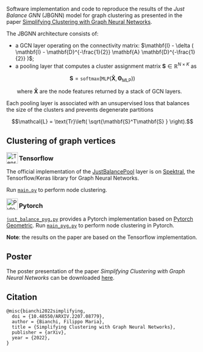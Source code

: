 Software implementation and code to reproduce the results of the *Just Balance GNN* (JBGNN) model for graph clustering as presented in the paper [Simplifying Clustering with Graph Neural Networks](https://arxiv.org/abs/2207.08779).

The JBGNN architecture consists of:

- a GCN layer operating on the connectivity matrix: $\mathbf{I} - \delta ( \mathbf{I} - \mathbf{D}^{-\frac{1}{2}} \mathbf{A} \mathbf{D}^{-\frac{1}{2}} )$;
- a pooling layer that computes a cluster assignment matrix $\mathbf{S} \in \mathbb{R}^{N \times K}$ as

$$ \mathbf{S} = \texttt{softmax} \left( \texttt{MLP} \left( \mathbf{\bar X}, \boldsymbol{\Theta}_\text{MLP} \right) \right) $$

&nbsp;&nbsp;&nbsp;&nbsp;&nbsp;&nbsp; where $\mathbf{\bar X}$ are the node features returned by a stack of GCN layers.

Each pooling layer is associated with an unsupervised loss that balances the size of the clusters and prevents degenerate partitions

$$\mathcal{L} = \text{Tr}\left( \sqrt{\mathbf{S}^T\mathbf{S} } \right).$$

## Clustering of graph vertices
<img align="left" width="30" height="30" src="https://upload.wikimedia.org/wikipedia/commons/2/2d/Tensorflow_logo.svg" alt="Tensorflow icon">

### Tensorflow
The official implementation of the [JustBalancePool](https://graphneural.network/layers/pooling/#justbalancepool) layer is on [Spektral](https://graphneural.network/getting-started/), the Tensorflow/Keras library for Graph Neural Networks.

Run [``main.py``](https://github.com/FilippoMB/Simplifying-Clustering-with-Graph-Neural-Networks/blob/main/main.py) to perform node clustering.

<img align="left" width="30" height="30" src="https://upload.wikimedia.org/wikipedia/commons/1/10/PyTorch_logo_icon.svg" alt="Pytorch icon">

### Pytorch
[``just_balance_pyg.py``](https://github.com/FilippoMB/Simplifying-Clustering-with-Graph-Neural-Networks/blob/main/just_balance_pyg.py) provides a Pytorch implementation based on [Pytorch Geometric](https://pytorch-geometric.readthedocs.io/en/latest/index.html#). Run [``main_pyg.py``](https://github.com/FilippoMB/Simplifying-Clustering-with-Graph-Neural-Networks/blob/main/main_pyg.py) to perform node clustering in Pytorch.

**Note**: the results on the paper are based on the Tensorflow implementation.

## Poster 
The poster presentation of the paper *Simplifying Clustering with Graph Neural Networks* can be downloaded [here](https://drive.google.com/file/d/1cXA0LTHcdTV8Q0-1cjabr7eayM7gKBbh/view?usp=share_link).

## Citation

    @misc{bianchi2022simplifying,
      doi = {10.48550/ARXIV.2207.08779},
      author = {Bianchi, Filippo Maria},
      title = {Simplifying Clustering with Graph Neural Networks},
      publisher = {arXiv},
      year = {2022},
    }
